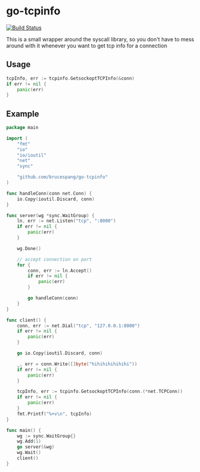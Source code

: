 # go-tcpinfo

[![Build Status](https://travis-ci.org/brucespang/go-tcpinfo.svg?branch=master)](https://travis-ci.org/brucespang/go-tcpinfo)

This is a small wrapper around the syscall library, so you don't have to mess around with it whenever you want to get tcp info for a connection

## Usage

```go
tcpInfo, err := tcpinfo.GetsockoptTCPInfo(&conn)
if err != nil {
    panic(err)
}
```

## Example

```go
package main

import (
	"fmt"
	"io"
	"io/ioutil"
	"net"
	"sync"

	"github.com/brucespang/go-tcpinfo"
)

func handleConn(conn net.Conn) {
	io.Copy(ioutil.Discard, conn)
}

func server(wg *sync.WaitGroup) {
	ln, err := net.Listen("tcp", ":8000")
	if err != nil {
		panic(err)
	}

	wg.Done()

	// accept connection on port
	for {
		conn, err := ln.Accept()
		if err != nil {
			panic(err)
		}

		go handleConn(conn)
	}
}

func client() {
	conn, err := net.Dial("tcp", "127.0.0.1:8000")
	if err != nil {
		panic(err)
	}

	go io.Copy(ioutil.Discard, conn)

	_, err = conn.Write([]byte("hihihihihihihi"))
	if err != nil {
		panic(err)
	}

	tcpInfo, err := tcpinfo.GetsockoptTCPInfo(conn.(*net.TCPConn))
	if err != nil {
		panic(err)
	}
	fmt.Printf("%+v\n", tcpInfo)
}

func main() {
	wg := sync.WaitGroup{}
	wg.Add(1)
	go server(&wg)
	wg.Wait()
	client()
}


```
